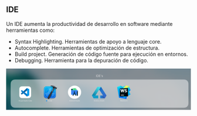 ## IDE

Un IDE aumenta la productividad de desarrollo en software mediante herramientas como:

- Syntax Highlighting. Herramientas de apoyo a lenguaje core.
- Autocomplete. Herramientas de optimización de estructura.
- Build project. Generación de código fuente para ejecución en entornos.
- Debugging. Herramienta para la depuración de código.

<img src="./assets/ide.png" alt="IDE">